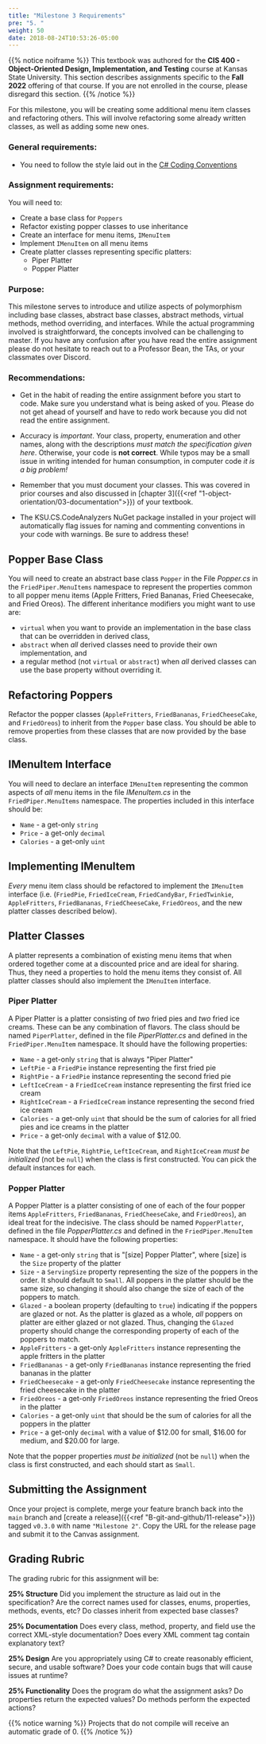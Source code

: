 ```yaml
---
title: "Milestone 3 Requirements"
pre: "5. "
weight: 50
date: 2018-08-24T10:53:26-05:00
---
```


{{% notice noiframe %}}
This textbook was authored for the **CIS 400 - Object-Oriented Design, Implementation, and Testing** course at Kansas State University.  This section describes assignments specific to the **Fall 2022** offering of that course.  If you are not enrolled in the course, please disregard this section.
{{% /notice %}}

For this milestone, you will be creating some additional menu item classes and refactoring others. This will involve refactoring some already written classes, as well as adding some new ones.  

### General requirements:

* You need to follow the style laid out in the [C# Coding Conventions](https://docs.microsoft.com/en-us/dotnet/csharp/programming-guide/inside-a-program/coding-conventions)

### Assignment requirements:

You will need to:

* Create a base class for `Poppers`
* Refactor existing popper classes to use inheritance
* Create an interface for menu items, `IMenuItem`
* Implement `IMenuItem` on all menu items
* Create platter classes representing specific platters:
  * Piper Platter
  * Popper Platter

### Purpose:

This milestone serves to introduce and utilize aspects of polymorphism including base classes, abstract base classes, abstract methods, virtual methods, method overriding, and interfaces.  While the actual programming involved is straightforward, the concepts involved can be challenging to master. If you have any confusion after you have read the entire assignment please do not hesitate to reach out to a Professor Bean, the TAs, or your classmates over Discord.

### Recommendations:

* Get in the habit of reading the entire assignment before you start to code. Make sure you understand what is being asked of you. Please do not get ahead of yourself and have to redo work because you did not read the entire assignment.

* Accuracy is _important_.  Your class, property, enumeration and other names, along with the descriptions _must match the specification given here_.  Otherwise, your code is **not correct**.  While typos may be a small issue in writing intended for human consumption, in computer code _it is a big problem!_ 

* Remember that you must document your classes.  This was covered in prior courses and also discussed in [chapter 3]({{<ref "1-object-orientation/03-documentation">}}) of your textbook.

* The KSU.CS.CodeAnalyzers NuGet package installed in your project will automatically flag issues for naming and commenting conventions in your code with warnings.  Be sure to address these!

## Popper Base Class

You will need to create an abstract base class `Popper` in the File _Popper.cs_ in the `FriedPiper.MenuItems` namespace to represent the properties common to all popper menu items (Apple Fritters, Fried Bananas, Fried Cheesecake, and Fried Oreos). The different inheritance modifiers you might want to use are:
* `virtual` when you want to provide an implementation in the base class that can be overridden in derived class,
* `abstract` when _all_ derived classes need to provide their own implementation, and 
* a regular method (not `virtual` or `abstract`) when _all_ derived classes can use the base property without overriding it.

## Refactoring Poppers

Refactor the popper classes (`AppleFritters`, `FriedBananas`, `FriedCheeseCake`, and `FriedOreos`) to inherit from the `Popper` base class. You should be able to remove properties from these classes that are now provided by the base class.

## IMenuItem Interface

You will need to declare an interface `IMenuItem` representing the common aspects of _all_ menu items in the file _IMenuItem.cs_ in the `FriedPiper.MenuItems` namespace.  The properties included in this interface should be:

* `Name` - a get-only `string`
* `Price` - a get-only `decimal`
* `Calories` - a get-only `uint` 

## Implementing IMenuItem

_Every_ menu item class should be refactored to implement the `IMenuItem` interface (i.e. (`FriedPie`, `FriedIceCream`, `FriedCandyBar`, `FriedTwinkie`, `AppleFritters`, `FriedBananas`, `FriedCheeseCake`, `FriedOreos`, and the new platter classes described below).

## Platter Classes

A platter represents a combination of existing menu items that when ordered together come at a discounted price and are ideal for sharing.  Thus, they need a properties to hold the menu items they consist of.  All platter classes should also implement the `IMenuItem` interface.

### Piper Platter

A Piper Platter is a platter consisting of _two_ fried pies and _two_ fried ice creams. These can be any combination of flavors. The class should be named `PiperPlatter`, defined in the file _PiperPlatter.cs_ and defined in the `FriedPiper.MenuItem` namespace. It should have the following properties:

* `Name` - a get-only `string` that is always "Piper Platter"
* `LeftPie` - a `FriedPie` instance representing the first fried pie
* `RightPie` - a `FriedPie` instance representing the second fried pie
* `LeftIceCream` - a `FriedIceCream` instance representing the first fried ice cream 
* `RightIceCream` - a `FriedIceCream` instance representing the second fried ice cream
* `Calories` - a get-only `uint` that should be the sum of calories for all fried pies and ice creams in the platter 
* `Price` - a get-only `decimal` with a value of $12.00.

Note that the `LeftPie`, `RightPie`, `LeftIceCream`, and `RightIceCream` _must be initialized_ (not be `null`) when the class is first constructed.  You can pick the default instances for each.

### Popper Platter

A Popper Platter is a platter consisting of one of each of the four popper items `AppleFritters`, `FriedBananas`, `FriedCheeseCake`, and `FriedOreos`), an ideal treat for the indecisive.  The class should be named `PopperPlatter`, defined in the file _PopperPlatter.cs_ and defined in the `FriedPiper.MenuItem` namespace. It should have the following properties:

* `Name` - a get-only `string` that is "[size] Popper Platter", where [size] is the `Size` property of the platter
* `Size` - a `ServingSize` property representing the size of the poppers in the order. It should default to `Small`. All poppers in the platter should be the same size, so changing it should also change the size of each of the poppers to match.
* `Glazed` - a boolean property (defaulting to `true`) indicating if the poppers are glazed or not.  As the platter is glazed as a whole, _all_ poppers on platter are either glazed or not glazed.  Thus, changing the `Glazed` property should change the corresponding property of each of the poppers to match.
* `AppleFritters` - a get-only `AppleFritters` instance representing the apple fritters in the platter 
* `FriedBananas` - a get-only `FriedBananas` instance representing the fried bananas in the platter
* `FriedCheesecake` - a get-only `FriedCheesecake` instance representing the fried cheesecake in the platter 
* `FriedOreos` - a get-only `FriedOreos` instance representing the fried Oreos in the platter
* `Calories` - a get-only `uint` that should be the sum of calories for all the poppers in the platter 
* `Price` - a get-only `decimal` with a value of $12.00 for small, $16.00 for medium, and $20.00 for large.

Note that the popper properties _must be initialized_ (not be `null`) when the class is first constructed, and each should start as `Small`.  

## Submitting the Assignment
Once your project is complete, merge your feature branch back into the `main` branch and [create a release]({{<ref "B-git-and-github/11-release">}}) tagged `v0.3.0` with name `"Milestone 2"`.  Copy the URL for the release page and submit it to the Canvas assignment.

## Grading Rubric
The grading rubric for this assignment will be:

**25% Structure** Did you implement the structure as laid out in the specification?  Are the correct names used for classes, enums, properties, methods, events, etc?  Do classes inherit from expected base classes?

**25% Documentation** Does every class, method, property, and field use the correct XML-style documentation?  Does every XML comment tag contain explanatory text?

**25% Design** Are you appropriately using C# to create reasonably efficient, secure, and usable software?  Does your code contain bugs that will cause issues at runtime?

**25% Functionality** Does the program do what the assignment asks?  Do properties return the expected values?  Do methods perform the expected actions?

{{% notice warning %}}
Projects that do not compile will receive an automatic grade of 0.
{{% /notice %}}